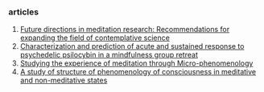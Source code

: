 ### articles

1. [Future directions in meditation research: Recommendations for expanding the field of contemplative science](https://journals.plos.org/plosone/article?id=10.1371/journal.pone.0205740)
2. [Characterization and prediction of acute and sustained response to psychedelic psilocybin in a mindfulness group retreat](http://www.nature.com/articles/s41598-019-50612-3)
3. [Studying the experience of meditation through Micro-phenomenology](https://www.sciencedirect.com/science/article/pii/S2352250X18301908)
4. [A study of structure of phenomenology of consciousness in meditative and non-meditative states](https://citeseerx.ist.psu.edu/viewdoc/download?doi=10.1.1.1070.8019&rep=rep1&type=pdf)
